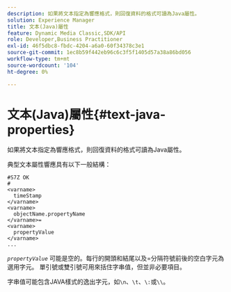 ```yaml
---
description: 如果將文本指定為響應格式，則回復資料的格式可讀為Java屬性。
solution: Experience Manager
title: 文本(Java)屬性
feature: Dynamic Media Classic,SDK/API
role: Developer,Business Practitioner
exl-id: 46f5dbc8-fbdc-4204-a6a0-60f34378c3e1
source-git-commit: 1ec8b59f442eb96c6c3f5f1405d57a38a86bd056
workflow-type: tm+mt
source-wordcount: '104'
ht-degree: 0%

---
```


# 文本(Java)屬性{#text-java-properties}

如果將文本指定為響應格式，則回復資料的格式可讀為Java屬性。

典型文本屬性響應具有以下一般結構：

```
#S7Z OK
#
<varname>
  timeStamp
</varname>
<varname>
  objectName.propertyName
</varname>=
<varname>
  propertyValue
</varname>
...
```

*`propertyValue`* 可能是空的。每行的開頭和結尾以及=分隔符號前後的空白字元為選用字元。 單引號或雙引號可用來括住字串值，但並非必要項目。

字串值可能包含JAVA樣式的逸出字元，如`\n`、`\t`、`\:`或`\\`。
